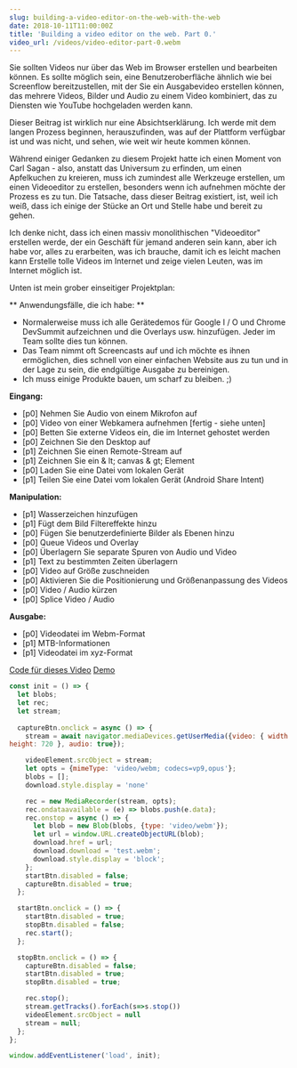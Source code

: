 ```yaml
---
slug: building-a-video-editor-on-the-web-with-the-web
date: 2018-10-11T11:00:00Z
title: 'Building a video editor on the web. Part 0.'
video_url: /videos/video-editor-part-0.webm
---
```



Sie sollten Videos nur über das Web im Browser erstellen und bearbeiten können. Es sollte möglich sein, eine Benutzeroberfläche ähnlich wie bei Screenflow bereitzustellen, mit der Sie ein Ausgabevideo erstellen können, das mehrere Videos, Bilder und Audio zu einem Video kombiniert, das zu Diensten wie YouTube hochgeladen werden kann.

Dieser Beitrag ist wirklich nur eine Absichtserklärung. Ich werde mit dem langen Prozess beginnen, herauszufinden, was auf der Plattform verfügbar ist und was nicht, und sehen, wie weit wir heute kommen können.

Während einiger Gedanken zu diesem Projekt hatte ich einen Moment von Carl Sagan - also, anstatt das Universum zu erfinden, um einen Apfelkuchen zu kreieren, muss ich zumindest alle Werkzeuge erstellen, um einen Videoeditor zu erstellen, besonders wenn ich aufnehmen möchte der Prozess es zu tun. Die Tatsache, dass dieser Beitrag existiert, ist, weil ich weiß, dass ich einige der Stücke an Ort und Stelle habe und bereit zu gehen.

Ich denke nicht, dass ich einen massiv monolithischen "Videoeditor" erstellen werde, der ein Geschäft für jemand anderen sein kann, aber ich habe vor, alles zu erarbeiten, was ich brauche, damit ich es leicht machen kann Erstelle tolle Videos im Internet und zeige vielen Leuten, was im Internet möglich ist.

Unten ist mein grober einseitiger Projektplan:


** Anwendungsfälle, die ich habe: **


* Normalerweise muss ich alle Gerätedemos für Google I / O und Chrome DevSummit aufzeichnen und die Overlays usw. hinzufügen. Jeder im Team sollte dies tun können.
* Das Team nimmt oft Screencasts auf und ich möchte es ihnen ermöglichen, dies schnell von einer einfachen Website aus zu tun und in der Lage zu sein, die endgültige Ausgabe zu bereinigen.
* Ich muss einige Produkte bauen, um scharf zu bleiben. ;)


**Eingang:**


* [p0] Nehmen Sie Audio von einem Mikrofon auf
* [p0] Video von einer Webkamera aufnehmen [fertig - siehe unten]
* [p0] Betten Sie externe Videos ein, die im Internet gehostet werden
* [p0] Zeichnen Sie den Desktop auf
* [p1] Zeichnen Sie einen Remote-Stream auf
* [p1] Zeichnen Sie ein & lt; canvas & gt; Element
* [p0] Laden Sie eine Datei vom lokalen Gerät
* [p1] Teilen Sie eine Datei vom lokalen Gerät (Android Share Intent)


**Manipulation:**


* [p1] Wasserzeichen hinzufügen
* [p1] Fügt dem Bild Filtereffekte hinzu
* [p0] Fügen Sie benutzerdefinierte Bilder als Ebenen hinzu
* [p0] Queue Videos und Overlay
* [p0] Überlagern Sie separate Spuren von Audio und Video
* [p1] Text zu bestimmten Zeiten überlagern
* [p0] Video auf Größe zuschneiden
* [p0] Aktivieren Sie die Positionierung und Größenanpassung des Videos
* [p0] Video / Audio kürzen
* [p0] Splice Video / Audio


**Ausgabe:**


* [p0] Videodatei im Webm-Format
* [p1] MTB-Informationen
* [p1] Videodatei im xyz-Format

[Code für dieses Video](https://glitch.com/edit/\#!/camera-recorder?path=script.js:1:0) [Demo]([https://camera-recorder.glitch.me/](https://camera-recorder.glitch.me/))


```javascript  
const init = () => {  
  let blobs;  
  let rec;  
  let stream;  
    
  captureBtn.onclick = async () => {  
    stream = await navigator.mediaDevices.getUserMedia({video: { width: 1280, 
height: 720 }, audio: true});

    videoElement.srcObject = stream;  
    let opts = {mimeType: 'video/webm; codecs=vp9,opus'};  
    blobs = [];  
    download.style.display = 'none'

    rec = new MediaRecorder(stream, opts);  
    rec.ondataavailable = (e) => blobs.push(e.data);  
    rec.onstop = async () => {  
      let blob = new Blob(blobs, {type: 'video/webm'});  
      let url = window.URL.createObjectURL(blob);  
      download.href = url;  
      download.download = 'test.webm';  
      download.style.display = 'block';  
    };  
    startBtn.disabled = false;  
    captureBtn.disabled = true;  
  };

  startBtn.onclick = () => {  
    startBtn.disabled = true;  
    stopBtn.disabled = false;  
    rec.start();  
  };

  stopBtn.onclick = () => {  
    captureBtn.disabled = false;  
    startBtn.disabled = true;  
    stopBtn.disabled = true;

    rec.stop();  
    stream.getTracks().forEach(s=>s.stop())  
    videoElement.srcObject = null  
    stream = null;  
  };  
};

window.addEventListener('load', init);  
```

